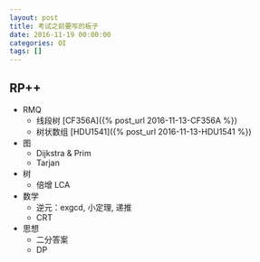 ```yaml
---
layout: post
title: 考试之前要写的板子
date: 2016-11-19 00:00:00
categories: OI
tags: []
---
```


## RP++

+ RMQ
    - 线段树 [CF356A]({% post_url 2016-11-13-CF356A %})
    - 树状数组 [HDU1541]({% post_url 2016-11-13-HDU1541 %})
+ 图
    - Dijkstra & Prim
    - Tarjan
+ 树
    - 倍增 LCA
+ 数学
    - 逆元：exgcd, 小定理, 递推
    - CRT
+ 思想
    - 二分答案
    - DP

